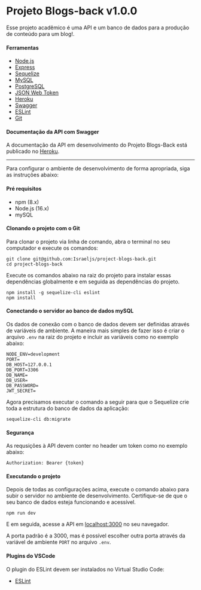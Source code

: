 # Projeto Blogs-back v1.0.0

Esse projeto acadêmico é uma API e um banco de dados para a produção de conteúdo para um blog!.

#### Ferramentas

- [Node.js](https://nodejs.org/en/)
- [Express](https://expressjs.com/pt-br/)
- [Sequelize](https://sequelize.org/)
- [MySQL](https://www.mysql.com/)
- [PostgreSQL](https://www.postgresql.org/)
- [JSON Web Token](https://jwt.io/)
- [Heroku](https://dashboard.heroku.com/)
- [Swagger](https://swagger.io/)
- [ESLint](https://eslint.org/)
- [Git](https://git-scm.com/)

#### Documentação da API com Swagger

A documentação da API em desenvolvimento do Projeto Blogs-Back está publicado no [Heroku](https://project-blogs-back.herokuapp.com/api-docs/).

---

Para configurar o ambiente de desenvolvimento de forma apropriada, siga as instruções abaixo:

#### Pré requisitos

- npm (8.x)
- Node.js (16.x)
- mySQL

#### Clonando o projeto com o Git

Para clonar o projeto via linha de comando, abra o terminal no seu computador e execute os comandos:

```shell
git clone git@github.com:Israeljs/project-blogs-back.git
cd project-blogs-back
```

Execute os comandos abaixo na raiz do projeto para instalar essas dependências globalmente e em seguida as dependências do projeto.

```shell
npm install -g sequelize-cli eslint
npm install
```

#### Conectando o servidor ao banco de dados mySQL

Os dados de conexão com o banco de dados devem ser definidas através de variáveis de ambiente. A maneira mais simples de fazer isso é criar o arquivo `.env` na raiz do projeto e incluir as variáveis como no exemplo abaixo:

```shell
NODE_ENV=development
PORT=
DB_HOST=127.0.0.1
DB_PORT=3306
DB_NAME=
DB_USER=
DB_PASSWORD=
JWT_SECRET=
```

Agora precisamos executar o comando a seguir para que o Sequelize crie toda a estrutura do banco de dados da aplicação:

```shell
sequelize-cli db:migrate
```

#### Segurança

As requsições à API devem conter no header um token como no exemplo abaixo:

```shell
Authorization: Bearer {token}
```

#### Executando o projeto

Depois de todas as configurações acima, execute o comando abaixo para subir o servidor no ambiente de desenvolvimento. Certifique-se de que o seu banco de dados esteja funcionando e acessível.

```shell
npm run dev
```

E em seguida, acesse a API em [localhost:3000](http://localhost:3000/) no seu navegador.

A porta padrão é a 3000, mas é possível escolher outra porta através da variável de ambiente `PORT` no arquivo `.env`.

#### Plugins do VSCode

O plugin do ESLint devem ser instalados no Virtual Studio Code:

- [ESLint](https://marketplace.visualstudio.com/items?itemName=dbaeumer.vscode-eslint)

